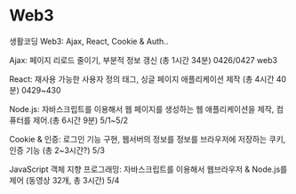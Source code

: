 # Web3
생활코딩 Web3: Ajax, React, Cookie &amp; Auth..

Ajax: 페이지 리로드 줄이기, 부분적 정보 갱신 (총 1시간 34분)  0426/0427 web3

React: 재사용 가능한 사용자 정의 태그, 싱글 페이지 애플리케이션 제작 (총 4시간 40분)  0429~430

Node.js: 자바스크립트를 이용해서 웹 페이지를 생성하는 웹 애플리케이션을 제작, 컴퓨터를 제어.(총 6시간 9분)
5/1~5/2

Cookie & 인증: 로그인 기능 구현, 웹서버의 정보를 정보를 브라우저에 저장하는 쿠키, 인증 기능 (총 2~3시간?) 5/3

JavaScript 객체 지향 프로그래밍: 자바스크립트를 이용해서 웹브라우저 & Node.js를 제어
(동영상 32개, 총 3시간) 5/4

